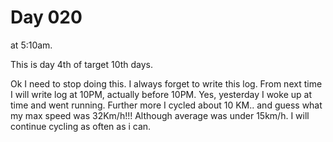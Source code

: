 # Day 020

at 5:10am.

This is day 4th of target 10th days.

Ok I need to stop doing this. I always forget to write this log. From next time I will write log at 10PM, actually before 10PM. Yes, yesterday I woke up at time and went running. Further more I cycled about 10 KM.. and guess what my max speed was 32Km/h!!! Although average was under 15km/h. I will continue cycling as often as i can.
